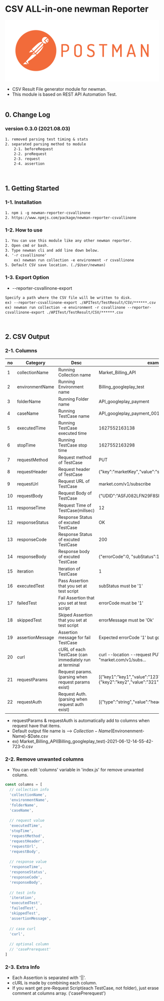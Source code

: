 # CSV ALL-in-one newman Reporter
<img src="./resources/logo.png" alt="">

* CSV Result File generator module for newman.
* This module is based on REST API Automation Test.
<br><br>

## 0. Change Log
### version 0.3.0 (2021.08.03)
```
1. removed parsing test timing & stats
2. separated parsing method to module
	2-1. beforeRequest
	2-2. preRequest
	2-3. request
	2-4. assertion
```
<br>

## 1. Getting Started
### 1-1. Installation
```
1. npm i -g newman-reporter-csvallinone
2. https://www.npmjs.com/package/newman-reporter-csvallinone
```
### 1-2. How to use
```
1. You can use this module like any other newman reporter.
2. Open cmd or bash.
3. Type newman cli and add line down below.
4. '-r csvallinone'
	ex) newman run collection -e environment -r csvallinone
5. Default CSV save location. (./$User/newman)
```
### 1-3. Export Option
* --reporter-csvallinone-export
```
Specify a path where the CSV file will be written to disk.
ex) --reporter-csvallinone-export ./APITest/TestResult/CSV/******.csv
ex) newman run collection -e environment -r csvallinone --reporter-csvallinone-export ./APITest/TestResult/CSV/******.csv
```
<br>

## 2. CSV Output
### 2-1. Columns
| no | Category           | Desc                                                    | example                                                     				|
|----|--------------------|---------------------------------------------------------|---------------------------------------------------------------------------|
| 1  | collectionName     | Running Collection name                                 | Market_Billing_API                                          				|
| 2  | environmentName    | Running Environment name                                | Billing_googleplay_test													|
| 3  | folderName	 	  | Running Folder name					    				| API_googleplay_payment													|
| 4  | caseName           | Running TestCase name                                   | API_googleplay_payment_001                                  				|
| 5  | executedTime		  | Running TestCase executed time							| 1627552163138				                                  				|
| 6  | stopTime           | Running TestCase stop time								| 1627552163298				                                  				|
| 7  | requestMethod      | Request method of TestCase                              | PUT                                                         				|
| 8  | requestHeader      | Request header of TestCase                              | {"key":"marketKey","value":"sf92mtkfnalsk28jsdw"}           				|
| 9  | requestUrl         | Request URL of TestCase                                 | market.com/v1/subscribe                                     				|
| 10 | requestBody        | Request Body of TestCase                                | {"UDID":"ASFJ082LFN29F8SDFMW0FKDF"}                        				|
| 11 | responseTime       | Request Time of TestCase(millsec)                       | 12																		|
| 12 | responseStatus     | Response Status of excuted TestCase                     | OK																		|
| 13 | responseCode       | Response Status of excuted TestCase                     | 200                                                  				       	|
| 14 | responseBody       | Response body of excuted TestCase                       | {"errorCode":0, "subStatus":1}                       				       	|
| 15 | iteration          | Iteration of TestCase                                   | 1																			|
| 16 | executedTest       | Pass Assertion that you set at test script              | subStatus must be '1'                               				        |
| 17 | failedTest         | Fail Assertion that you set at test script              | errorCode must be '1'                               				        |
| 18 | skippedTest        | Skiped Assertion that you set at test script            | errorMessage must be 'Ok'													|
| 19 | assertionMessage   | Assertion message for fail TestCase                     | Expected errorCode '1' but got '0'                          				|
| 20 | curl               | cURL of each TestCase (can immediately run at terminal  | curl --location --request PUT --data "market.com/v1/subs... 				|
| 21 | requestParams	  | Request params. (parsing when request params exist)	    | [{"key1":"key1","value":"123"},{"key2":"key2","value":"321"}...			|
| 22 | requestAuth		  | Request Auth. (parsing when request auth exist)	  		| [{"type":"string","value":"header","key":"addTokenTo"}...					|
* requestParams & requestAuth is automatically add to columns when request have that items.
* Default output file name is --> $Collection-Name($Environenment-Name)-$Date.csv
* ex) Market_Billing_API(Billing_googleplay_test)-2021-06-12-14-55-42-723-0.csv
### 2-2. Remove unwanted columns
* You can edit 'columns' variable in 'index.js' for remove unwanted colums.
```js
const columns = [
  // collection info
  'collectionName',
  'environmentName',
  'folderName',
  'caseName',

  // request value
  'executedTime',
  'stopTime',
  'requestMethod',
  'requestHeader',
  'requestUrl',
  'requestBody',

  // response value
  'responseTime',
  'responseStatus',
  'responseCode',
  'responseBody',

  // test info
  'iteration',
  'executedTest',
  'failedTest',
  'skippedTest',
  'assertionMessage',

  // case curl
  'curl',

  // optional column
  // 'casePrerequest'
]
```
### 2-3. Extra Info
* Each Assertion is separated with '||'.
* cURL is made by combining each column.
* If you want get pre-Request Script(each TestCase, not folder), just erase comment at columns array. ('casePrerequest')
